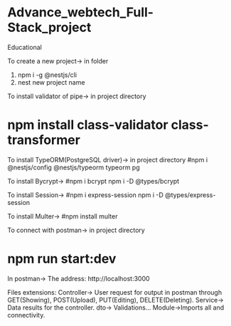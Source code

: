 
# Advance_webtech_Full-Stack_project

Educational

To create a new project-> in folder
1. npm i -g @nestjs/cli
2. nest new project name 

To install validator of pipe-> in project directory
# npm install class-validator class-transformer

To install TypeORM(PostgreSQL driver)-> in project directory
#npm i @nestjs/config @nestjs/typeorm typeorm pg

To install Bycrypt->
#npm i bcrypt
 npm i -D @types/bcrypt

 To install Session->
 #npm i express-session
  npm i -D @types/express-session

  To install Multer->
  #npm install multer



To connect with postman-> in project directory
# npm run start:dev

In postman->
The address: 
http://localhost:3000

Files extensions:
Controller-> User request for output in postman through GET(Showing), POST(Upload), PUT(Editing), DELETE(Deleting).
Service-> Data results for the controller.
dto-> Validations...
Module->Imports all and connectivity.
